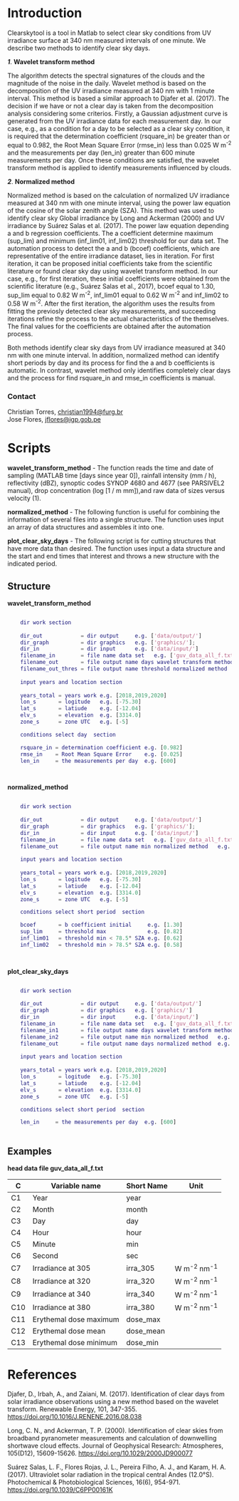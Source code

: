 # Introduction

Clearskytool is a tool in Matlab to select clear sky conditions from UV irradiance surface at 340 nm 
measured intervals of one minute. We describe two methods to identify clear sky days.

***1***. **Wavelet transform method**

The algorithm detects the spectral signatures of the clouds and the magnitude of the noise in the daily. Wavelet 
method is based on the decomposition of the UV irradiance measured at 340 nm with 1 minute interval. 
This method is based a similar approach to Djafer et al. (2017). The decision if we have or not a clear day 
is taken from the decomposition analysis considering some criterios. Firstly, a Gaussian adjustment curve 
is generated from the UV irradiance data for each measurement day. In our case, e.g., as a condition for a 
day to be selected as a clear sky condition, it is required that the determination coefficient (rsquare_in) be 
greater than or equal to 0.982, the Root Mean Square Error (rmse_in) less than 0.025 W m<sup>-2</sup> and 
the measurements per day (len_in) greater than 600 minute measurements per day. Once these conditions are 
satisfied, the wavelet transform method is applied to identify measurements influenced by clouds.

***2***. **Normalized method**

Normalized method is based on the calculation of normalized UV irradiance measured at 340 nm with one minute 
interval, using the power law equation of the cosine of the solar zenith angle (SZA). This method was used to 
identify clear sky Global irradiance by Long and Ackerman (2000) and UV irradiance by Suárez Salas et al. (2017).
The power law equation depending a and b regression coefficients. The a coefficient determine maximum (sup_lim) 
and minimum (inf_lim01, inf_lim02) threshold for our data set. The automation process to detect the a and b (bcoef)
coefficients, which are representative of the entire irradiance dataset, lies in iteration. For first iteration, 
it can be proposed initial coefficients take from the scientific literature or found clear sky day using wavelet 
transform method. In our case, e.g., for first iteration, these initial coefficients were obtained from the 
scientific literature (e.g., Suárez Salas et al., 2017), bcoef equal to 1.30, sup_lim equal to 0.82 
W m<sup>-2</sup>, inf_lim01 equal to 0.62 W m<sup>-2</sup> and inf_lim02 to 0.58 W m<sup>-2</sup>. After the 
first iteration, the algorithm uses the results from fitting the previosly detected clear sky measurements, 
and succeeding iterations refine the process to the actual characteristics of the themselves.
The final values for the coefficients are obtained after the automation process.    

Both methods identify clear sky days from UV irradiance measured at 340 nm with one minute interval. In addition, 
normalized method can identify short periods by day and its process for find the a and b coefficients is 
automatic. In contrast, wavelet method only identifies completely clear days and the process for find 
rsquare_in and rmse_in coefficients is manual.

### Contact

Christian Torres, christian1994@furg.br <br>
Jose Flores, jflores@igp.gob.pe

# Scripts

**wavelet_transform_method** - The function reads the time and date of sampling (MATLAB time [days since year 0]), 
rainfall intensity (mm / h), reflectivity (dBZ), synoptic codes SYNOP 4680 and 4677 
(see PARSIVEL2 manual), drop concentration (log [1 / m mm]),and raw data of sizes versus velocity (1).

**normalized_method** - The following function is useful for combining the information of several files into a single structure.
The function uses input an array of data structures and assembles it into one.

**plot_clear_sky_days** - The following script is for cutting structures that have more 
data than desired. The function uses input a data structure and the start and end times 
that interest and throws a new structure with the indicated period.

## Structure

**wavelet_transform_method**

```Matlab

    dir work section
	
	dir_out            = dir output     e.g. ['data/output/']
	dir_graph          = dir graphics   e.g. ['graphics/'];
	dir_in             = dir input      e.g. ['data/input/']
	filename_in        = file name data set   e.g. ['guv_data_all_f.txt'];
	filename_out       = file output name days wavelet transform method e.g. ['cs_data_uv_min_days_met1.txt']
	filename_out_thres = file output name threshold normalized method   e.g. ['threshold_in_met2.txt']
    
    input years and location section
	
	years_total = years work e.g. [2018,2019,2020]
	lon_s       = logitude   e.g. [-75.30]
	lat_s       = latiude    e.g. [-12.04]
	elv_s       = elevation  e.g. [3314.0]
	zone_s      = zone UTC   e.g. [-5]

    conditions select day  section    

	rsquare_in = determination coefficient e.g. [0.982]
	rmse_in    = Root Mean Square Error    e.g. [0.025]
	len_in     = the measurements per day  e.g. [600]

	
```

**normalized_method**

```Matlab

    dir work section
	
	dir_out            = dir output     e.g. ['data/output/']
	dir_graph          = dir graphics   e.g. ['graphics/'];
	dir_in             = dir input      e.g. ['data/input/']
	filename_in        = file name data set   e.g. ['guv_data_all_f.txt'];
	filename_out       = file output name min normalized method   e.g. ['cs_data_uv_min_met2.txt']
    
    input years and location section
	
	years_total = years work e.g. [2018,2019,2020]
	lon_s       = logitude   e.g. [-75.30]
	lat_s       = latiude    e.g. [-12.04]
	elv_s       = elevation  e.g. [3314.0]
	zone_s      = zone UTC   e.g. [-5]

    conditions select short period  section    

	bcoef       = b coefficient initial     e.g. [1.30]
	sup_lim     = threshold max             e.g. [0.82]
	inf_lim01   = threshold min < 78.5° SZA e.g. [0.62] 
	inf_lim02   = threshold min > 78.5° SZA e.g. [0.58]

	
```

**plot_clear_sky_days**

```Matlab

    dir work section
	
	dir_out            = dir output     e.g. ['data/output/']
	dir_graph          = dir graphics   e.g. ['graphics/']
	dir_in             = dir input      e.g. ['data/input/']
	filename_in        = file name data set   e.g. ['guv_data_all_f.txt']
	filename_in1       = file output name days wavelet transform method   e.g. ['cs_data_uv_min_days_met1.txt']
	filename_in2       = file output name min normalized method   e.g. ['cs_data_uv_min_met2.txt']
    filename_out       = file output name days normalized method  e.g. ['cs_data_uv_min_days_met2.txt']
    
    input years and location section
	
	years_total = years work e.g. [2018,2019,2020]
	lon_s       = logitude   e.g. [-75.30]
	lat_s       = latiude    e.g. [-12.04]
	elv_s       = elevation  e.g. [3314.0]
	zone_s      = zone UTC   e.g. [-5]

    conditions select short period  section    

	len_in     = the measurements per day  e.g. [600]
	
```

## Examples


**head data file guv_data_all_f.txt** 

|C|Variable name|Short Name|Unit|
|---|---|---|---|
|C1| Year | year |  |
|C2| Month | month |  |
|C3| Day | day |  |
|C4| Hour | hour |  |
|C5| Minute | min |  |
|C6| Second| sec | |
|C7| Irradiance at 305 | irra_305 | W m<sup>-2</sup> nm<sup>-1</sup> |
|C8| Irradiance at 320 | irra_320 | W m<sup>-2</sup> nm<sup>-1</sup> |
|C9| Irradiance at 340 | irra_340 | W m<sup>-2</sup> nm<sup>-1</sup> |
|C10| Irradiance at 380 | irra_380 | W m<sup>-2</sup> nm<sup>-1</sup> |
|C11| Erythemal dose maximum | dose_max |  |
|C12| Erythemal dose mean | dose_mean |  |
|C13| Erythemal dose minimum | dose_min |  |

# References

Djafer, D., Irbah, A., and Zaiani, M. (2017). Identification of clear days from solar irradiance observations using 
a new method based on the wavelet transform. Renewable Energy, 101, 347-355. https://doi.org/10.1016/J.RENENE.2016.08.038

Long, C. N., and Ackerman, T. P. (2000). Identification of clear skies from broadband pyranometer measurements and 
calculation of downwelling shortwave cloud effects. Journal of Geophysical Research: Atmospheres, 105(D12), 
15609-15626. https://doi.org/10.1029/2000JD900077

Suárez Salas, L. F., Flores Rojas, J. L., Pereira Filho, A. J., and Karam, H. A. (2017). Ultraviolet solar radiation 
in the tropical central Andes (12.0°S). Photochemical & Photobiological Sciences, 16(6), 954-971. 
https://doi.org/10.1039/C6PP00161K

